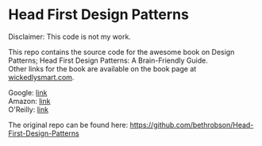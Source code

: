 # Head First Design Patterns

Disclaimer: This code is not my work.

This repo contains the source code for the awesome book on Design Patterns; Head First Design Patterns: A Brain-Friendly Guide.  
Other links for the book are available on the book page at <a href="http://wickedlysmart.com/head-first-design-patterns/">wickedlysmart.com</a>.

Google: [link](https://www.google.com/search?q=head+first+design+patterns)  
Amazon: [link](https://www.amazon.com/Head-First-Design-Patterns-Brain-Friendly/dp/0596007124)  
O'Reilly: [link](http://shop.oreilly.com/product/9780596007126.do)  

The original repo can be found here:
https://github.com/bethrobson/Head-First-Design-Patterns
